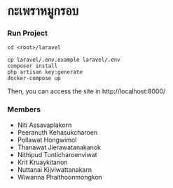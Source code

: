 # กะเพราหมูกรอบ

### Run Project

``` shell
cd <root>/laravel

cp laravel/.env.example laravel/.env
composer install
php artisan key:generate
docker-compose up
```

Then, you can access the site in http://localhost:8000/


### Members

* Niti Assavaplakorn
* Peeranuth Kehasukcharoen
* Pollawat Hongwimol
* Thanawat Jierawatanakanok
* Nithipud Tunticharoenviwat
* Krit Kruaykitanon
* Nuttanai Kijviwattanakarn
* Wiwanna Phaithoonmongkon
